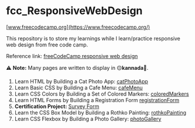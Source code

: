 # fcc_ResponsiveWebDesign

[www.freecodecamp.org](https://www.freecodecamp.org/)

This repository is to store my learnings while I learn/practice responsive web design from free code camp.

Reference link: [freeCodeCamp responsive web design](https://www.freecodecamp.org/learn/2022/responsive-web-design/)

⚠️ **Note:** Many pages are written to display in 🟡**kannada**🔴.

1. Learn HTML by Building a Cat Photo App: [catPhotoApp](./catPhotoApp/)
2. Learn Basic CSS by Building a Cafe Menu: [cafeMenu](./cafeMenu/)
3. Learn CSS Colors by Building a Set of Colored Markers: [coloredMarkers](coloredMarkers)
4. Learn HTML Forms by Building a Registration Form [registrationForm](registrationForm)
5. **Certification Project:** [Survey Form](./surveyForm/)
6. Learn the CSS Box Model by Building a Rothko Painting: [rothkoPainting](rothkoPainting)
7. Learn CSS Flexbox by Building a Photo Gallery: [photoGallery](photoGallery)
